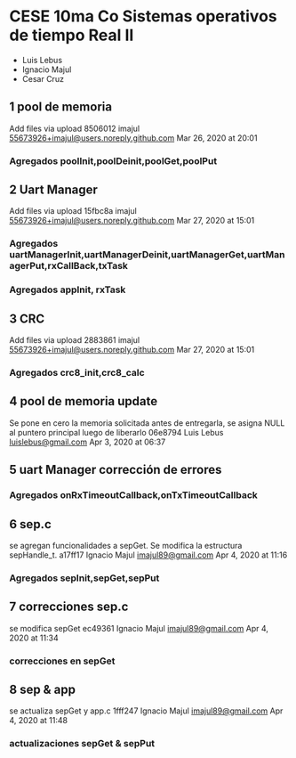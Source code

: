 # CESE 10ma Co Sistemas operativos de tiempo Real II
- Luis Lebus
- Ignacio Majul
- Cesar Cruz

## 1 pool de memoria

Add files via upload	8506012	imajul <55673926+imajul@users.noreply.github.com>	Mar 26, 2020 at 20:01
 ###  Agregados poolInit,poolDeinit,poolGet,poolPut


## 2 Uart Manager

 Add files via upload	15fbc8a	imajul <55673926+imajul@users.noreply.github.com>	Mar 27, 2020 at 15:01

 ###  Agregados uartManagerInit,uartManagerDeinit,uartManagerGet,uartManagerPut,rxCallBack,txTask
 ###  Agregados appInit, rxTask

## 3 CRC

Add files via upload	2883861	imajul <55673926+imajul@users.noreply.github.com>	Mar 27, 2020 at 15:01

### Agregados crc8_init,crc8_calc

## 4 pool de memoria update
Se pone en cero la memoria solicitada antes de entregarla, se asigna NULL al puntero principal luego de liberarlo	06e8794	Luis Lebus <luislebus@gmail.com>	Apr 3, 2020 at 06:37

## 5 uart Manager corrección de errores

### Agregados onRxTimeoutCallback,onTxTimeoutCallback


## 6 sep.c
se agregan funcionalidades a sepGet. Se modifica la estructura sepHandle_t.	a17ff17	Ignacio Majul <imajul89@gmail.com>	Apr 4, 2020 at 11:16

### Agregados sepInit,sepGet,sepPut

## 7 correcciones sep.c

se modifica sepGet	ec49361	Ignacio Majul <imajul89@gmail.com>	Apr 4, 2020 at 11:34

### correcciones en sepGet

## 8 sep & app

se actualiza sepGet y app.c	1fff247	Ignacio Majul <imajul89@gmail.com>	Apr 4, 2020 at 11:48

### actualizaciones sepGet & sepPut
